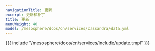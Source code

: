 ```yaml
---
navigationTitle: 更新
excerpt: 更新和补丁
title: 更新
menuWeight: 40
model: /mesosphere/dcos/cn/services/cassandra/data.yml
---
```


{{{ include "/mesosphere/dcos/cn/services/include/update.tmpl" }}}
